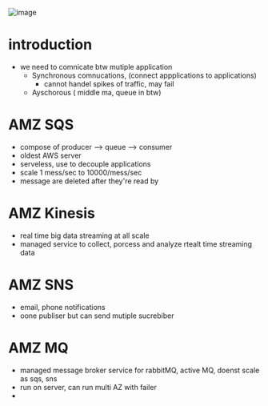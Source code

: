 ![image](https://github.com/NghiaDangTran/AWS-Certified-Cloud-Practitioner-CLF-C01/assets/33323750/e7ddb427-bcd4-42c3-94fa-a6d0bd53aa4a)

# introduction
 - we need to comnicate btw mutiple application
     - Synchronous comnucations, (connect appplications to applications)
         - cannot handel spikes of traffic, may fail
     - Ayschorous ( middle ma, queue in btw)
  
# AMZ SQS
 - compose of producer --> queue --> consumer
 - oldest AWS server
 - serveless, use to decouple applications
 - scale 1 mess/sec to 10000/mess/sec
 - message are deleted after they're read by
# AMZ Kinesis
 - real time big data streaming at all scale
 - managed service to collect, porcess and analyze rtealt time streaming data
# AMZ SNS
 - email, phone notifications
 - oone publiser but can send mutiple sucrebiber
# AMZ MQ
 - managed message broker service for rabbitMQ, active MQ, doenst scale as sqs, sns
 - run on server, can run multi AZ with failer
 - 
